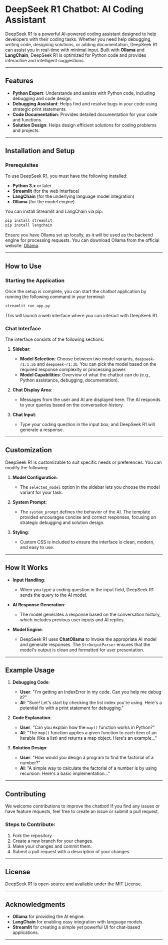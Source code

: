 # DeepSeek R1 Chatbot: AI Coding Assistant

DeepSeek R1 is a powerful AI-powered coding assistant designed to help developers with their coding tasks. Whether you need help debugging, writing code, designing solutions, or adding documentation, DeepSeek R1 can assist you in real-time with minimal input. Built with **Ollama** and **LangChain**, DeepSeek R1 is optimized for Python code and provides interactive and intelligent suggestions.

---

## Features

- **Python Expert**: Understands and assists with Python code, including debugging and code design.
- **Debugging Assistant**: Helps find and resolve bugs in your code using strategic print statements.
- **Code Documentation**: Provides detailed documentation for your code and functions.
- **Solution Design**: Helps design efficient solutions for coding problems and projects.
  
---

## Installation and Setup

### Prerequisites

To use DeepSeek R1, you must have the following installed:

- **Python 3.x** or later
- **Streamlit** (for the web interface)
- **LangChain** (for the underlying language model integration)
- **Ollama** (for the model engine)

You can install Streamlit and LangChain via pip:

```bash
pip install streamlit
pip install langchain
```

Ensure you have Ollama set up locally, as it will be used as the backend engine for processing requests. You can download Ollama from the official website: [Ollama](https://ollama.ai/).

---

## How to Use

### Starting the Application

Once the setup is complete, you can start the chatbot application by running the following command in your terminal:

```bash
streamlit run app.py
```

This will launch a web interface where you can interact with DeepSeek R1.

### Chat Interface

The interface consists of the following sections:

1. **Sidebar**: 
   - **Model Selection**: Choose between two model variants, `deepseek-r1:1.5b` and `deepseek-r1:3b`. You can pick the model based on the required response complexity or processing power.
   - **Model Capabilities**: Overview of what the chatbot can do (e.g., Python assistance, debugging, documentation).

2. **Chat Display Area**: 
   - Messages from the user and AI are displayed here. The AI responds to your queries based on the conversation history.

3. **Chat Input**: 
   - Type your coding question in the input box, and DeepSeek R1 will generate a response.

---

## Customization

DeepSeek R1 is customizable to suit specific needs or preferences. You can modify the following:

1. **Model Configuration**: 
   - The `selected_model` option in the sidebar lets you choose the model variant for your task.

2. **System Prompt**:
   - The `system_prompt` defines the behavior of the AI. The template provided encourages concise and correct responses, focusing on strategic debugging and solution design.

3. **Styling**:
   - Custom CSS is included to ensure the interface is clean, modern, and easy to use.

---

## How It Works

- **Input Handling**: 
   - When you type a coding question in the input field, DeepSeek R1 sends the query to the AI model.
  
- **AI Response Generation**: 
   - The model generates a response based on the conversation history, which includes previous user inputs and AI replies.
  
- **Model Engine**:
   - DeepSeek R1 uses **ChatOllama** to invoke the appropriate AI model and generate responses. The `StrOutputParser` ensures that the model's output is clean and formatted for user presentation.

---

## Example Usage

1. **Debugging Code**: 
   - **User**: "I'm getting an IndexError in my code. Can you help me debug it?"
   - **AI**: "Sure! Let's start by checking the list index you're using. Here's a potential fix with a print statement for debugging."

2. **Code Explanation**: 
   - **User**: "Can you explain how the `map()` function works in Python?"
   - **AI**: "The `map()` function applies a given function to each item of an iterable (like a list) and returns a map object. Here's an example..."

3. **Solution Design**: 
   - **User**: "How would you design a program to find the factorial of a number?"
   - **AI**: "A simple way to calculate the factorial of a number is by using recursion. Here's a basic implementation..."

---

## Contributing

We welcome contributions to improve the chatbot! If you find any issues or have feature requests, feel free to create an issue or submit a pull request. 

### Steps to Contribute:

1. Fork the repository.
2. Create a new branch for your changes.
3. Make your changes and commit them.
4. Submit a pull request with a description of your changes.

---

## License

DeepSeek R1 is open-source and available under the MIT License.

---

## Acknowledgments

- **Ollama** for providing the AI engine.
- **LangChain** for enabling easy integration with language models.
- **Streamlit** for creating a simple yet powerful UI for chat-based applications.

---




